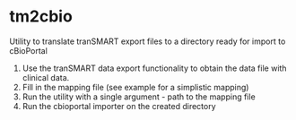tm2cbio
=======

Utility to translate tranSMART export files to a directory ready for import to cBioPortal

1. Use the tranSMART data export functionality to obtain the data file with clinical data.
2. Fill in the mapping file (see example for a simplistic mapping)
3. Run the utility with a single argument - path to the mapping file
4. Run the cbioportal importer on the created directory
